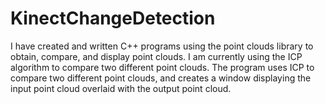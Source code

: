 # KinectChangeDetection
   I have created and written C++ programs using the point clouds library to obtain, compare, and display point clouds. I am currently using the ICP algorithm to compare two different point clouds. The program uses ICP to compare two different point clouds, and creates a window displaying the input point cloud overlaid with the output point cloud.
